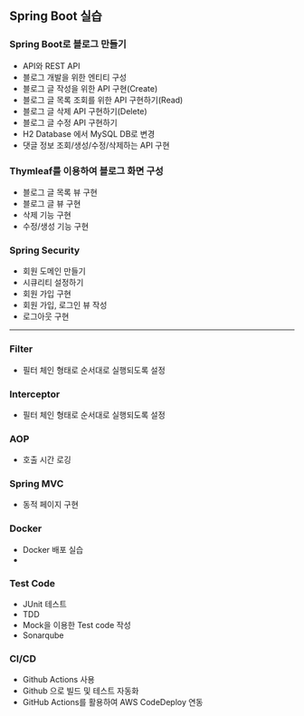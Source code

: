## Spring Boot 실습

### Spring Boot로 블로그 만들기
- API와 REST API
- 블로그 개발을 위한 엔티티 구성
- 블로그 글 작성을 위한 API 구현(Create)
- 블로그 글 목록 조회를 위한 API 구현하기(Read)
- 블로그 글 삭제 API 구현하기(Delete)
- 블로그 글 수정 API 구현하기
- H2 Database 에서 MySQL DB로 변경
- 댓글 정보 조회/생성/수정/삭제하는 API 구현

### Thymleaf를 이용하여 블로그 화면 구성
- 블로그 글 목록 뷰 구현
- 블로그 글 뷰 구현
- 삭제 기능 구현
- 수정/생성 기능 구현

### Spring Security
- 회원 도메인 만들기
- 시큐리티 설정하기
- 회원 가입 구현
- 회원 가입, 로그인 뷰 작성
- 로그아웃 구현

---

### Filter
- 필터 체인 형태로 순서대로 실행되도록 설정

### Interceptor
- 필터 체인 형태로 순서대로 실행되도록 설정

### AOP
- 호출 시간 로깅

### Spring MVC 
- 동적 페이지 구현

### Docker
- Docker 배포 실습
- 

### Test Code
- JUnit 테스트
- TDD
- Mock을 이용한 Test code 작성
- Sonarqube

### CI/CD
- Github Actions 사용
- Github 으로 빌드 및 테스트 자동화
- GitHub Actions를 활용하여 AWS CodeDeploy 연동
